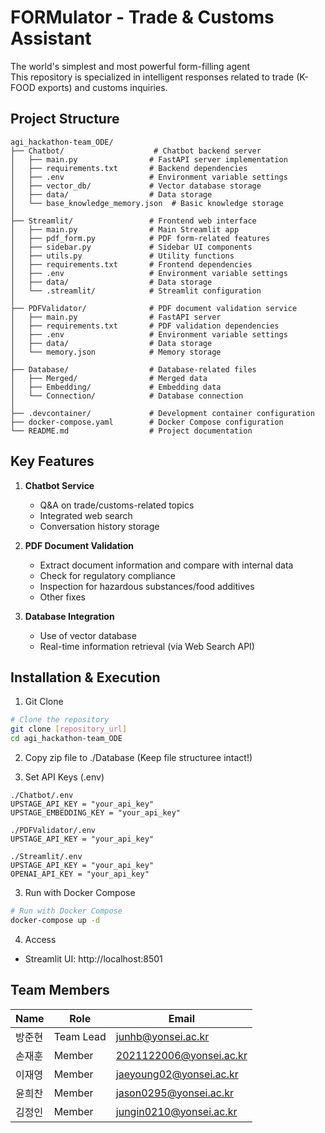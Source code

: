 # FORMulator - Trade & Customs Assistant

The world's simplest and most powerful form-filling agent  
This repository is specialized in intelligent responses related to trade (K-FOOD exports) and customs inquiries.

## Project Structure

```
agi_hackathon-team_ODE/
├── Chatbot/                    # Chatbot backend server
│   ├── main.py                # FastAPI server implementation
│   ├── requirements.txt       # Backend dependencies
│   ├── .env                   # Environment variable settings
│   ├── vector_db/             # Vector database storage
│   ├── data/                  # Data storage
│   └── base_knowledge_memory.json  # Basic knowledge storage
│
├── Streamlit/                 # Frontend web interface
│   ├── main.py                # Main Streamlit app
│   ├── pdf_form.py            # PDF form-related features
│   ├── sidebar.py             # Sidebar UI components
│   ├── utils.py               # Utility functions
│   ├── requirements.txt       # Frontend dependencies
│   ├── .env                   # Environment variable settings
│   ├── data/                  # Data storage
│   └── .streamlit/            # Streamlit configuration
│
├── PDFValidator/              # PDF document validation service
│   ├── main.py                # FastAPI server
│   ├── requirements.txt       # PDF validation dependencies
│   ├── .env                   # Environment variable settings
│   ├── data/                  # Data storage
│   └── memory.json            # Memory storage
│
├── Database/                  # Database-related files
│   ├── Merged/                # Merged data
│   ├── Embedding/             # Embedding data
│   └── Connection/            # Database connection
│
├── .devcontainer/             # Development container configuration
├── docker-compose.yaml        # Docker Compose configuration
└── README.md                  # Project documentation
```

## Key Features

1. **Chatbot Service**
   - Q&A on trade/customs-related topics
   - Integrated web search
   - Conversation history storage

2. **PDF Document Validation**
   - Extract document information and compare with internal data
   - Check for regulatory compliance
   - Inspection for hazardous substances/food additives
   - Other fixes

3. **Database Integration**
   - Use of vector database
   - Real-time information retrieval (via Web Search API)

## Installation & Execution

1. Git Clone
```bash
# Clone the repository
git clone [repository_url]
cd agi_hackathon-team_ODE
```

2. Copy zip file to ./Database (Keep file structuree intact!)

3. Set API Keys (.env)
```
./Chatbot/.env
UPSTAGE_API_KEY = "your_api_key"
UPSTAGE_EMBEDDING_KEY = "your_api_key"

./PDFValidator/.env
UPSTAGE_API_KEY = "your_api_key"

./Streamlit/.env
UPSTAGE_API_KEY = "your_api_key"
OPENAI_API_KEY = "your_api_key"
```

3. Run with Docker Compose
```bash
# Run with Docker Compose
docker-compose up -d
```

4. Access
- Streamlit UI: http://localhost:8501

## Team Members

| Name   | Role   | Email                     |
|--------|--------|---------------------------|
| 방준현 | Team Lead | junhb@yonsei.ac.kr         |
| 손재훈 | Member    | 2021122006@yonsei.ac.kr   |
| 이재영 | Member    | jaeyoung02@yonsei.ac.kr   |
| 윤희찬 | Member    | jason0295@yonsei.ac.kr    |
| 김정인 | Member    | jungin0210@yonsei.ac.kr   |
